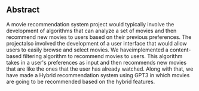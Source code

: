 ## Abstract 
A movie recommendation system project would typically involve the development of algorithms that can analyze a set of movies and then recommend new movies to users based on their previous preferences. The projectalso involved the development of a user interface that would allow users to easily browse and select movies. We haveimplemented a content-based filtering algorithm to recommend movies to users. This algorithm takes in a user's preferences as input and then recommends new movies that are like the ones that the user has already watched. Along with that, we have made a Hybrid recommendation system using GPT3 in which movies are going to be recommended based on the hybrid features.
